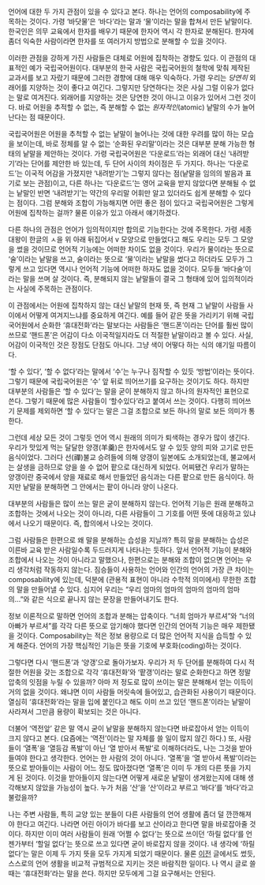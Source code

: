 언어에 대한 두 가지 관점이 있을 수 있다고 본다. 하나는 언어의 composability에 주목하는 것이다. 가령 ‘바닷물’은 ‘바다’라는 말과 ‘물’이라는 말을 합쳐서 만든 낱말이다. 한국인은 의무 교육에서 한자를 배우기 때문에 한자어 역시 각 한자로 분해된다. 한자에 좀더 익숙한 사람이라면 한자를 또 여러가지 방법으로 분해할 수 있을 것이다.

이러한 관점을 강하게 가진 사람들은 대체로 어원에 집착하는 경향도 있다. 이 관점의 대표적인 예가 국립국어원이다. 대부분의 한국 사람은 국립국어원의 철학에 맞춰 제작된 교과서를 보고 자랐기 때문에 그러한 경향에 대해 매우 익숙하다. 가령 우리는 *당연히* 외래어를 지양하는 것이 좋다고 여긴다. 그렇지만 당연하다는 것은 사실 그럴 이유가 없다는 말로 여겨진다. 외래어를 지양하는 것은 당연한 것이 아니고 이유가 있어서 그런 것이다. 바로 어원을 추적할 수 없는, 즉 분해할 수 없는 *원자적인*(atomic) 낱말의 수가 늘어난다는 점 때문이다.

국립국어원은 어원을 추척할 수 없는 낱말이 늘어나는 것에 대한 우려를 많이 하는 모습을 보이는데, 바로 정체를 알 수 없는 ‘순화된 우리말’이라는 것은 대부분 분해 가능한 형태의 낱말을 제안하는 것이다. 가령 국립국어원은 ‘다운로드’라는 외래어 대신 ‘내려받기’라는 단어를 제안한 바 있는데, 두 단어 사이의 차이점은 두 가지다. 하나는 ‘다운로드’는 이국적 어감을 가졌지만 ‘내려받기’는 그렇지 않다는 점(낱말을 임의의 발음과 표기로 보는 관점)이고, 다른 하나는 ‘다운로드’는 영어 교육을 받지 않았다면 분해될 수 없는 낱말인 반면 ‘내려받기’는 약간의 우리말 어휘만 알고 있더라도 쉽게 분해할 수 있다는 점이다. 그럼 분해와 조합이 가능해지면 어떤 좋은 점이 있다고 국립국어원은 그렇게 어원에 집착하는 걸까? 물론 이유가 있고 아래서 얘기하겠다.

다른 하나의 관점은 언어가 임의적이지만 합의로 기능한다는 것에 주목한다. 가령 세종대왕이 한글의 ㅅ을 위 아래 뒤집어서 v 모양으로 만들었다고 해도 우리는 모두 그 모양을 썼을 것이므로 언어적 기능에는 어떠한 차이도 없을 것이다. 우리가 물이라는 뜻으로 ‘술’이라는 낱말을 쓰고, 술이라는 뜻으로 ‘물’이라는 낱말을 썼다고 하더라도 모두가 그렇게 쓰고 있다면 역시나 언어적 기능에 어떠한 하자도 없을 것이다. 모두들 ‘바다술’이라는 말을 쓰며 살 것이다. 즉, 분해되지 않는 낱말들이 결국 그 형태에 있어 임의적이라는 사실에 주목하는 관점이다.

이 관점에서는 어원에 집착하지 않는 대신 낱말의 현재 뜻, 즉 현재 그 낱말이 사람들 사이에서 어떻게 여겨지느냐를 중요하게 여긴다. 예를 들어 같은 뜻을 가리키기 위해 국립국어원에서 순화한 ‘휴대전화’라는 말보다는 사람들은 ‘핸드폰’이라는 단어를 훨씬 많이 쓰므로 ‘핸드폰’은 어감이 다소 이국적일지라도 더 적절한 낱말이라고 볼 수 있다. 사실, 어감이 이국적인 것은 장점도 단점도 아니다. 그냥 색이 어떻다 하는 식의 얘기일 따름이다.

‘할 수 있다’, ‘할 수 없다’라는 말에서 ‘수’는 누구나 짐작할 수 있듯 ‘방법’이라는 뜻이다. 그렇기 때문에 국립국어원은 ‘수’ 앞 뒤로 띄어쓰기를 요구하는 것이기도 하다. 하지만 대부분의 사람들은 ‘할 수 있다’는 말을 굳이 분해하지 않고 하나의 원자적인 표현으로 쓴다. 그렇기 때문에 많은 사람들이 ‘할수있다’라고 붙여서 쓰는 것이다. 다행히 띄어쓰기 문제를 제외하면 ‘할 수 있다’는 말은 그걸 조합으로 보든 하나의 말로 보든 의미가 통한다.

그런데 세상 모든 것이 그렇듯 언어 역시 원래의 의미가 퇴색하는 경우가 많이 생긴다. 우리가 맛있게 먹는 달달한 양갱(羊羹)은 한자에서도 알 수 있듯 양의 피와 고기로 만든 음식이었다. 그러다 선(禪)불교 승려들에 의해 양갱이 일본에도 소개되었는데, 불교에서는 살생을 금하므로 양을 쓸 수 없어 팥으로 대신하게 되었다. 어찌됐건 우리가 말하는 양갱이란 중국에서 양을 재료로 해서 만들었던 음식과는 다른 팥으로 만든 음식이다. 하지만 낱말을 분해하면 그 안에서는 팥이 아니라 양이 나온다.

대부분의 사람들은 많이 쓰는 말은 굳이 분해하지 않는다. 언어적 기능은 원래 분해하고 조합하는 것에서 나오는 것이 아니라, 다른 사람들이 그 기호를 어떤 뜻에 대응하고 있냐에서 나오기 때문이다. 즉, 합의에서 나오는 것이다.

그럼 사람들은 한편으로 왜 말을 분해하는 습성을 지닐까? 특히 말을 분해하는 습성은 이른바 교육 받은 사람일수록 두드러지게 나타나는 듯하다. 앞서 언어적 기능이 분해와 조합에서 나오는 것이 아니라고 말했으나, 한편으로는 분해와 조합이 없으면 언어는 우리 생각처럼 작동하지 않는다. 짐승들이 사용하는 언어와 인간의 언어의 가장 큰 차이는 composability에 있는데, 덕분에 (관용적 표현이 아니라 수학적 의미에서) 무한한 조합의 말을 만들어낼 수 있다. 심지어 우리는 “우리 엄마의 엄마의 엄마의 엄마의 엄마의…”와 같은 식으로 끝나지 않는 문장을 만들어내기도 한다.

정보 이론적으로 말하면 언어의 조합과 분해는 압축이다. “너희 엄마가 부르셔”와 “너의 아빠가 부르셔”를 각각 다른 뜻으로 암기해야 했다면 인간의 언어적 기능은 매우 제한됐을 것이다. Composability는 적은 정보 용량으로 더 많은 언어적 지식을 습득할 수 있게 해준다. 언어의 가장 핵심적인 기능은 뜻을 기호에 부호화(coding)하는 것이다.

그렇다면 다시 ‘핸드폰’과 ‘양갱’으로 돌아가보자. 우리가 저 두 단어를 분해하여 다시 적절한 어원을 갖는 조합으로 각각 ‘휴대전화’와 ‘팥갱’이라는 말로 순화한다고 하면 정말 압축의 잇점을 누릴 수 있을까? 아마 저 정도로 많이 쓰이는 말은 분해해서 얻는 이득이 거의 없을 것이다. 왜냐면 이미 사람들 머릿속에 들어있고, 습관화된 사용이기 때문이다. 열심히 ‘휴대전화’라는 말을 입에 붙인다고 해도 이미 쓰고 있던 ‘핸드폰’이라는 낱말이 사라져서 그만큼 용량이 확보되는 것은 아니다.

더불어 ‘역전앞’ 같은 말 역시 굳이 낱말을 분해하지 않는다면 바로잡아서 얻는 이득이 크지 않다고 본다. (요즘에는 ‘역전’이라는 말 자체를 쓸 일이 많지 않긴 하다.) 또, 사람들이 ‘열폭’을 ‘열등감 폭발’이 아닌 ‘열 받아서 폭발’로 이해하더라도, 나는 그것을 받아들여야 한다고 생각한다. 언어는 한 사람의 것이 아니다. ‘열폭’을 ‘열 받아서 폭발’이라는 뜻으로 받아들이는 사람이 어느 정도 많아졌다면 ‘열폭’은 이미 두 개의 다른 뜻을 가지게 된 것이다. 이것을 받아들이지 않는다면 어떻게 새로운 낱말이 생겨왔는지에 대해 생각해보지 않았을 가능성이 높다. 누가 처음 ‘산’을 ‘산’이라고 부르고 ‘바다’를 ‘바다’라고 불렀을까?

나는 주변 사람들, 특히 교양 있는 분들이 다른 사람들의 언어 생활에 좀더 덜 깐깐해져야 한다고 여긴다. 나라면 어린 아이가 바다를 보고 산이라고 한다면 말을 바로잡아줄 것이다. 하지만 이미 여러 사람들이 원래 ‘어쩔 수 없다’는 뜻으로 쓰이던 ‘하릴 없다’를 언젠가부터 ‘할일 없다’는 뜻으로 쓰고 있다면 굳이 바로잡지 않을 것이다. 내 생각에 ‘하릴 없다’는 말은 이제 두 가지 뜻을 모두 가지게 되었기 때문이다. 물론 [이전][1] 글에서도 썼듯, 스스로의 언어 생활을 비교적 규범적으로 지키는 것은 바람직한 일이다. 나 역시 글로 쓸 때는 ‘휴대전화’라는 말을 쓴다. 하지만 모두에게 그걸 요구해서는 안된다.

[1]: https://blog.hongminhee.org/2013/07/15/55437912909/
